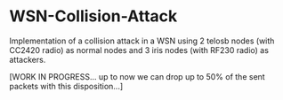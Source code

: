 # WSN-Collision-Attack
Implementation of a collision attack in a WSN using 2 telosb nodes (with CC2420 radio) as normal nodes 
and 3 iris nodes (with RF230 radio) as attackers. 

[WORK IN PROGRESS... up to now we can drop up to 50% of the sent packets with this disposition...]
